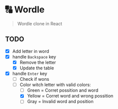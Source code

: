 # 🔠 Wordle

> Wordle clone in React

## TODO

- [x] Add letter in word
- [x] handle `Backspace` key
  - [x] Remove the letter
  - [x] Update the table
- [x] handle `Enter` key
  - [ ] Check if wons
  - [ ] Color witch letter with valid colors:
    - [ ] Green = Corret possition and word
    - [x] Yellow = Corret word and wrong possition
    - [ ] Gray = Invalid word and position

